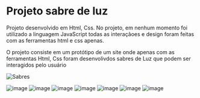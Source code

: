 # Projeto sabre de luz
Projeto desenvolvido em Html, Css. No projeto, em nenhum momento foi utilizado a linguagem JavaScript todas as interaçãoes e design foram feitas com as ferramentas html e css apenas.

  O projeto consiste em um protótipo de um site onde apenas com as ferramentas Html, Css foram desenvolivdos sabres de Luz que podem ser interagidos pelo usuário
  
 
![Sabres](https://user-images.githubusercontent.com/95497356/235909088-cdde8487-e9f3-4d90-a9b2-4e465f6f8dc1.gif)



![image](https://user-images.githubusercontent.com/95497356/235905127-7ab2e448-45a2-4ce9-9250-07dbad1d1dcf.png)
![image](https://user-images.githubusercontent.com/95497356/235903820-6618c58f-86f7-49b7-a7b2-6d21b345c814.png)
![image](https://user-images.githubusercontent.com/95497356/235904147-98b6b4f9-1b29-44d6-83fa-19a60b327b76.png)
![image](https://user-images.githubusercontent.com/95497356/235904302-29737cfa-8ce0-4feb-8461-b640fd29701c.png)
![image](https://user-images.githubusercontent.com/95497356/235904421-26ce3f08-14cd-4e26-8bea-6c0c05433453.png)
![image](https://user-images.githubusercontent.com/95497356/235904508-52255826-3c07-4cd1-9053-4c86539381cb.png)
![image](https://user-images.githubusercontent.com/95497356/235904566-febd4e40-b701-46f1-bdb4-f11228a4dc6b.png)
